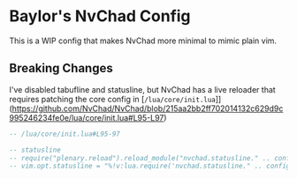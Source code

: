 # Baylor's NvChad Config

This is a WIP config that makes NvChad more minimal to mimic plain vim.

## Breaking Changes

I've disabled tabufline and statusline, but NvChad has a live reloader that requires patching the core config in [`/lua/core/init.lua`]](https://github.com/NvChad/NvChad/blob/215aa2bb2ff702014132c629d9c995246234fe0e/lua/core/init.lua#L95-L97)

```lua
-- /lua/core/init.lua#L95-97

-- statusline
-- require("plenary.reload").reload_module("nvchad.statusline." .. config.ui.statusline.theme)
-- vim.opt.statusline = "%!v:lua.require('nvchad.statusline." .. config.ui.statusline.theme .. "').run()"
```
